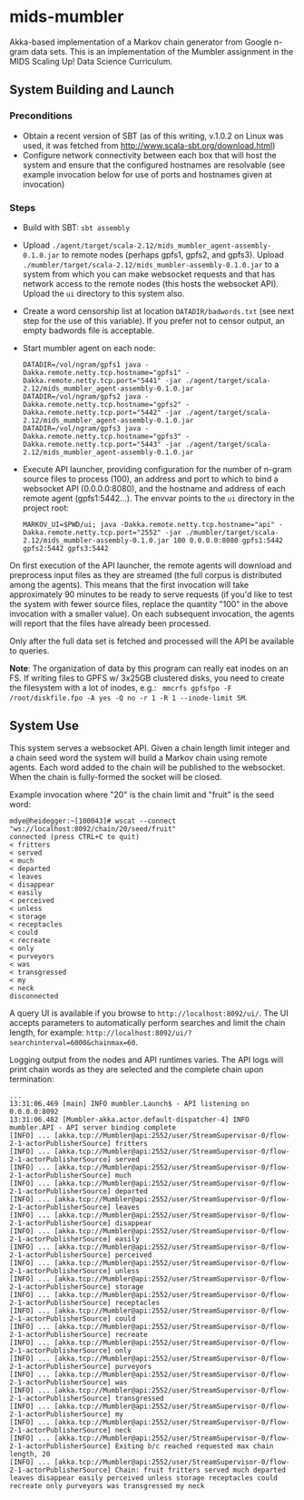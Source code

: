 # mids-mumbler

Akka-based implementation of a Markov chain generator from Google n-gram data sets. This is an implementation of the Mumbler assignment in the MIDS Scaling Up! Data Science Curriculum.

## System Building and Launch

### Preconditions

* Obtain a recent version of SBT (as of this writing, v.1.0.2 on Linux was used, it was fetched from http://www.scala-sbt.org/download.html)
* Configure network connectivity between each box that will host the system and ensure that the configured hostnames are resolvable (see example invocation below for use of ports and hostnames given at invocation)

### Steps

* Build with SBT: `sbt assembly`

* Upload `./agent/target/scala-2.12/mids_mumbler_agent-assembly-0.1.0.jar` to remote nodes (perhaps gpfs1, gpfs2, and gpfs3). Upload `./mumbler/target/scala-2.12/mids_mumbler-assembly-0.1.0.jar` to a system from which you can make websocket requests and that has network access to the remote nodes (this hosts the websocket API). Upload the `ui` directory to this system also.

* Create a word censorship list at location `DATADIR/badwords.txt` (see next step for the use of this variable). If you prefer not to censor output, an empty badwords file is acceptable.

* Start mumbler agent on each node:

      DATADIR=/vol/ngram/gpfs1 java -Dakka.remote.netty.tcp.hostname="gpfs1" -Dakka.remote.netty.tcp.port="5441" -jar ./agent/target/scala-2.12/mids_mumbler_agent-assembly-0.1.0.jar
      DATADIR=/vol/ngram/gpfs2 java -Dakka.remote.netty.tcp.hostname="gpfs2" -Dakka.remote.netty.tcp.port="5442" -jar ./agent/target/scala-2.12/mids_mumbler_agent-assembly-0.1.0.jar
      DATADIR=/vol/ngram/gpfs3 java -Dakka.remote.netty.tcp.hostname="gpfs3" -Dakka.remote.netty.tcp.port="5443" -jar ./agent/target/scala-2.12/mids_mumbler_agent-assembly-0.1.0.jar

* Execute API launcher, providing configuration for the number of n-gram source files to process (100), an address and port to which to bind a websocket API (0.0.0.0:8080), and the hostname and address of each remote agent (gpfs1:5442...). The envvar points to the `ui` directory in the project root:

      MARKOV_UI=$PWD/ui; java -Dakka.remote.netty.tcp.hostname="api" -Dakka.remote.netty.tcp.port="2552" -jar ./mumbler/target/scala-2.12/mids_mumbler-assembly-0.1.0.jar 100 0.0.0.0:8080 gpfs1:5442 gpfs2:5442 gpfs3:5442

On first execution of the API launcher, the remote agents will download and preprocess input files as they are streamed (the full corpus is distributed among the agents). This means that the first invocation will take approximately 90 minutes to be ready to serve requests (if you'd like to test the system with fewer source files, replace the quantity "100" in the above invocation with a smaller value). On each subsequent invocation, the agents will report that the files have already been processed.

Only after the full data set is fetched and processed will the API be available to queries.

**Note**: The organization of data by this program can really eat inodes on an FS. If writing files to GPFS w/ 3x25GB clustered disks, you need to create the filesystem with a lot of inodes, e.g.: ` mmcrfs gpfsfpo -F /root/diskfile.fpo -A yes -Q no -r 1 -R 1 --inode-limit 5M`.

## System Use

This system serves a websocket API. Given a chain length limit integer and a chain seed word the system will build a Markov chain using remote agents. Each word added to the chain will be published to the websocket. When the chain is fully-formed the socket will be closed.

Example invocation where "20" is the chain limit and "fruit" is the seed word:

    mdye@heidegger:~[100043]# wscat --connect "ws://localhost:8092/chain/20/seed/fruit"
    connected (press CTRL+C to quit)
    < fritters
    < served
    < much
    < departed
    < leaves
    < disappear
    < easily
    < perceived
    < unless
    < storage
    < receptacles
    < could
    < recreate
    < only
    < purveyors
    < was
    < transgressed
    < my
    < neck
    disconnected

A query UI is available if you browse to `http://localhost:8092/ui/`. The UI accepts parameters to automatically perform searches and limit the chain length, for example: `http://localhost:8092/ui/?searchinterval=6000&chainmax=60`.

Logging output from the nodes and API runtimes varies. The API logs will print chain words as they are selected and the complete chain upon termination:

    ...
    13:31:06.469 [main] INFO mumbler.Launch$ - API listening on 0.0.0.0:8092
    13:31:06.482 [Mumbler-akka.actor.default-dispatcher-4] INFO mumbler.API - API server binding complete
    [INFO] ... [akka.tcp://Mumbler@api:2552/user/StreamSupervisor-0/flow-2-1-actorPublisherSource] fritters
    [INFO] ... [akka.tcp://Mumbler@api:2552/user/StreamSupervisor-0/flow-2-1-actorPublisherSource] served
    [INFO] ... [akka.tcp://Mumbler@api:2552/user/StreamSupervisor-0/flow-2-1-actorPublisherSource] much
    [INFO] ... [akka.tcp://Mumbler@api:2552/user/StreamSupervisor-0/flow-2-1-actorPublisherSource] departed
    [INFO] ... [akka.tcp://Mumbler@api:2552/user/StreamSupervisor-0/flow-2-1-actorPublisherSource] leaves
    [INFO] ... [akka.tcp://Mumbler@api:2552/user/StreamSupervisor-0/flow-2-1-actorPublisherSource] disappear
    [INFO] ... [akka.tcp://Mumbler@api:2552/user/StreamSupervisor-0/flow-2-1-actorPublisherSource] easily
    [INFO] ... [akka.tcp://Mumbler@api:2552/user/StreamSupervisor-0/flow-2-1-actorPublisherSource] perceived
    [INFO] ... [akka.tcp://Mumbler@api:2552/user/StreamSupervisor-0/flow-2-1-actorPublisherSource] unless
    [INFO] ... [akka.tcp://Mumbler@api:2552/user/StreamSupervisor-0/flow-2-1-actorPublisherSource] storage
    [INFO] ... [akka.tcp://Mumbler@api:2552/user/StreamSupervisor-0/flow-2-1-actorPublisherSource] receptacles
    [INFO] ... [akka.tcp://Mumbler@api:2552/user/StreamSupervisor-0/flow-2-1-actorPublisherSource] could
    [INFO] ... [akka.tcp://Mumbler@api:2552/user/StreamSupervisor-0/flow-2-1-actorPublisherSource] recreate
    [INFO] ... [akka.tcp://Mumbler@api:2552/user/StreamSupervisor-0/flow-2-1-actorPublisherSource] only
    [INFO] ... [akka.tcp://Mumbler@api:2552/user/StreamSupervisor-0/flow-2-1-actorPublisherSource] purveyors
    [INFO] ... [akka.tcp://Mumbler@api:2552/user/StreamSupervisor-0/flow-2-1-actorPublisherSource] was
    [INFO] ... [akka.tcp://Mumbler@api:2552/user/StreamSupervisor-0/flow-2-1-actorPublisherSource] transgressed
    [INFO] ... [akka.tcp://Mumbler@api:2552/user/StreamSupervisor-0/flow-2-1-actorPublisherSource] my
    [INFO] ... [akka.tcp://Mumbler@api:2552/user/StreamSupervisor-0/flow-2-1-actorPublisherSource] neck
    [INFO] ... [akka.tcp://Mumbler@api:2552/user/StreamSupervisor-0/flow-2-1-actorPublisherSource] Exiting b/c reached requested max chain length, 20
    [INFO] ... [akka.tcp://Mumbler@api:2552/user/StreamSupervisor-0/flow-2-1-actorPublisherSource] Chain: fruit fritters served much departed leaves disappear easily perceived unless storage receptacles could recreate only purveyors was transgressed my neck
